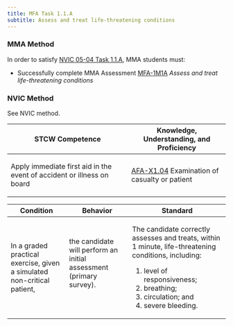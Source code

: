 ```yaml
---
title: MFA Task 1.1.A 
subtitle: Assess and treat life-threatening conditions
---
```



### MMA Method

In order to satisfy  [NVIC 05-04  Task  1.1.A](/stcw23/assets/images/nvic-05-04.pdf), MMA students must:

* Successfully complete MMA Assessment  [MFA-1M1A](MFA-1M1A) *Assess and treat life-threatening conditions*


### NVIC Method

<a onclick="togglevisibility('nvic_methods')" >See NVIC method.</a>

<div id='nvic_methods' class='hide'>

<table>
<thead>
<tr>
<th class='forty'> STCW Competence </th>
<th class='sixty'> Knowledge, Understanding, and Proficiency </th>
</tr>
</thead>




<tbody>
<tr><td markdown='1'>

Apply immediate first aid in the event of accident or illness on board

</td><td markdown='1'>

[AFA-X1.04](../../tables/641.html#AFA-X1.04) Examination of casualty or patient

</td></tr>


</tbody>
</table>


<table>
<thead>
<tr><th class='twenty'>  Condition </th><th class='twenty'> Behavior </th><th  class='sixty'>Standard </th></tr>
</thead>
<tbody >



<tr><td markdown='1'>

In a graded practical exercise, given a simulated non-critical patient,

</td><td markdown='1'>

the candidate will perform an initial assessment (primary survey).

<br>

<div class="tooltip">
<span class="tooltiptext">
</span>
</div>


</td><td markdown='1'>

The candidate correctly assesses and treats, within 1 minute, life-threatening conditions, including:  
  
1.  level of responsiveness;    
2.  breathing;    
3.  circulation; and    
4.  severe bleeding.

</td></tr>
</tbody>
</table>
</div>
